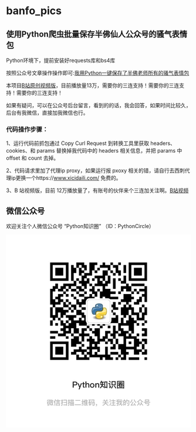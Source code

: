 # banfo_pics
## 使用Python爬虫批量保存半佛仙人公众号的骚气表情包

Python环境下，提前安装好requests库和bs4库

按照公众号文章操作操作即可:[我用Python一键保存了半佛老师所有的骚气表情包
](https://mp.weixin.qq.com/s/fVDwNdVDZo_0q6jAMWCGAA)

本项目[B站原创视频版](https://www.bilibili.com/video/BV1Vz41187Rt)，目前播放量13万，需要你的三连支持！需要你的三连支持！需要你的三连支持！

如果有疑问，可以在公众号后台留言，看到的的话，我会回答，如果时间比较久，后台有我微信，直接加我微信也行。

### 代码操作步骤：

1、运行代码前抓包通过 Copy Curl Request 到转换工具里获取 headers、cookies、和 params 替换掉我代码中的 headers 相关信息，并把 params 中 offset 和 count 去掉。

2、代码请求里加了代理ip proxy，如果运行报 pxoxy 相关的错，请自行去西刺代理ip更换一个https://www.xicidaili.com/ 免费的。

3、B 站视频版，目前 12万播放量了，有账号的伙伴来个三连加关注啊。[B站视频](https://www.bilibili.com/video/BV1Vz41187Rt)

## 微信公众号
欢迎关注个人微信公众号 “Python知识圈” （ID：PythonCircle）

![公众号](https://github.com/Brucepk/pk.github.io/blob/master/gzh.jpg)


